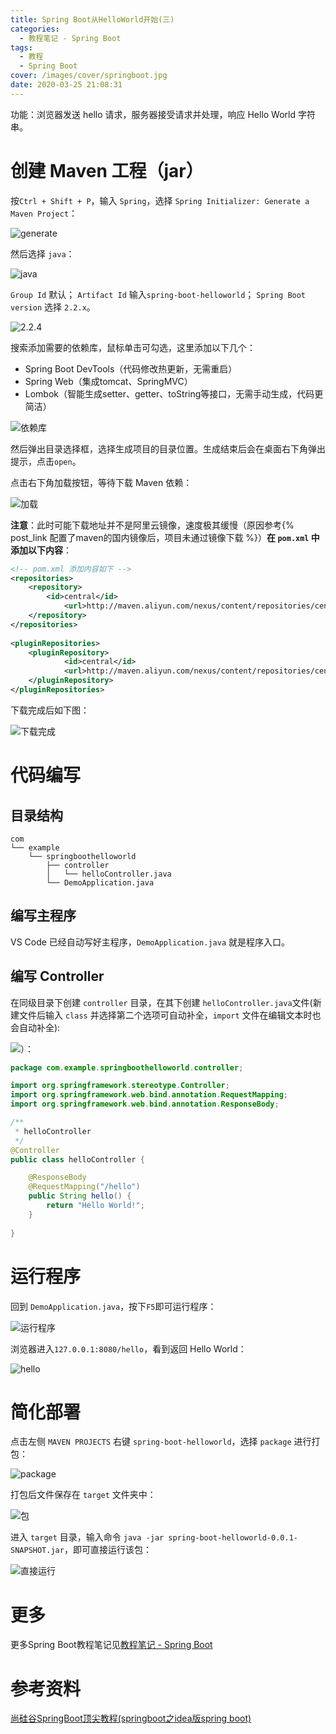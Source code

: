 ```yaml
---
title: Spring Boot从HelloWorld开始(三)
categories:
  - 教程笔记 - Spring Boot
tags:
  - 教程
  - Spring Boot
cover: /images/cover/springboot.jpg
date: 2020-03-25 21:08:31
---
```



功能：浏览器发送 hello 请求，服务器接受请求并处理，响应 Hello World 字符串。

# 创建 Maven 工程（jar）

按`Ctrl + Shift + P`，输入 `Spring`，选择 `Spring Initializer: Generate a Maven Project`：

![generate](/images/Spring-Boot从HelloWorld开始-三/2020-02-26-20-05-16.png)

然后选择 `java`：

![java](/images/Spring-Boot从HelloWorld开始-三/2020-02-26-20-06-12.png)

`Group Id` 默认；
`Artifact Id` 输入`spring-boot-helloworld`；
`Spring Boot version` 选择 `2.2.x`。

![2.2.4](/images/Spring-Boot从HelloWorld开始-三/2020-02-26-20-08-17.png)

搜索添加需要的依赖库，鼠标单击可勾选，这里添加以下几个：
- Spring Boot DevTools（代码修改热更新，无需重启）
- Spring Web（集成tomcat、SpringMVC）
- Lombok（智能生成setter、getter、toString等接口，无需手动生成，代码更简洁）

![依赖库](/images/Spring-Boot从HelloWorld开始-三/2020-02-26-20-09-58.png)

然后弹出目录选择框，选择生成项目的目录位置。生成结束后会在桌面右下角弹出提示，点击`open`。

点击右下角加载按钮，等待下载 Maven 依赖：

![加载](/images/Spring-Boot从HelloWorld开始-三/2020-02-26-20-26-49.png)

**注意**：此时可能下载地址并不是阿里云镜像，速度极其缓慢（原因参考{% post_link 配置了maven的国内镜像后，项目未通过镜像下载 %}）**在 `pom.xml` 中添加以下内容**：

```xml
<!-- pom.xml 添加内容如下 -->
<repositories>
    <repository>
        <id>central</id>
            <url>http://maven.aliyun.com/nexus/content/repositories/central</url>
    </repository>
</repositories>
    
<pluginRepositories>
    <pluginRepository>
            <id>central</id>
            <url>http://maven.aliyun.com/nexus/content/repositories/central</url>
    </pluginRepository>
</pluginRepositories>
```

下载完成后如下图：

![下载完成](/images/Spring-Boot从HelloWorld开始-三/2020-02-26-20-17-29.png)

# 代码编写

## 目录结构

```
com
└── example
    └── springboothelloworld
        ├── controller
        │   └── helloController.java
        └── DemoApplication.java
```

## 编写主程序

VS Code 已经自动写好主程序，`DemoApplication.java` 就是程序入口。

## 编写 Controller

在同级目录下创建 `controller` 目录，在其下创建 `helloController.java`文件(新建文件后输入 `class` 并选择第二个选项可自动补全，`import` 文件在编辑文本时也会自动补全):

![](/images/Sping-Boot与Web开发-三/autofill.gif)）：

```java
package com.example.springboothelloworld.controller;

import org.springframework.stereotype.Controller;
import org.springframework.web.bind.annotation.RequestMapping;
import org.springframework.web.bind.annotation.ResponseBody;

/**
 * helloController
 */
@Controller
public class helloController {

    @ResponseBody
    @RequestMapping("/hello")
    public String hello() {
        return "Hello World!";
    }
    
}
```

# 运行程序

回到 `DemoApplication.java`，按下`F5`即可运行程序：

![运行程序](/images/Spring-Boot从HelloWorld开始-三/2020-02-26-20-50-53.png)

浏览器进入`127.0.0.1:8080/hello`，看到返回 Hello World：

![hello](/images/Spring-Boot从HelloWorld开始-三/2020-02-26-20-52-56.png)

# 简化部署

点击左侧 `MAVEN PROJECTS` 右键 `spring-boot-helloworld`，选择 `package` 进行打包：

![package](/images/Spring-Boot从HelloWorld开始-三/2020-02-26-21-00-57.png)

打包后文件保存在 `target` 文件夹中：

![包](/images/Spring-Boot从HelloWorld开始-三/2020-02-26-21-12-50.png)

进入 `target` 目录，输入命令 `java -jar spring-boot-helloworld-0.0.1-SNAPSHOT.jar`，即可直接运行该包：

![直接运行](/images/Spring-Boot从HelloWorld开始-三/2020-02-26-21-14-58.png)

# 更多

更多Spring Boot教程笔记见[教程笔记 - Spring Boot](/categories/教程笔记-Spring-Boot/)

# 参考资料

[尚硅谷SpringBoot顶尖教程(springboot之idea版spring boot)](https://www.bilibili.com/video/av20965295)
